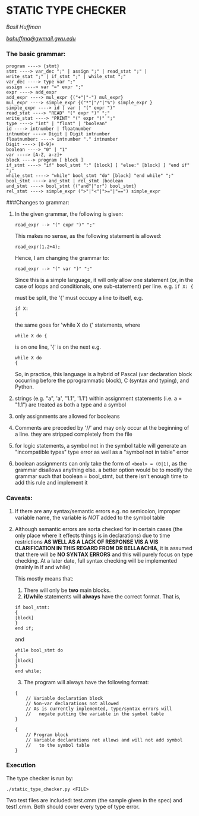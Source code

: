 # STATIC TYPE CHECKER


*Basil Huffman*

*bahuffma@gwmail.gwu.edu*

### The basic grammar:

```
program ----> {stmt}
stmt ----> var_dec ";" | assign ";" | read_stat ";" |
write_stat ";" | if_stmt ";" | while_stmt ";"
var_dec ----> type var ";"
assign ----> var "=" expr ";"
expr ----> add_expr
add_expr ----> mul_expr {("+"|"-") mul_expr}
mul_expr ----> simple_expr {("*"|"/"|"%") simple_expr }
simple_expr ----> id | var | "(" expr ")"
read_stat ----> "READ" "(" expr ")" ";"
write_stat ----> "PRINT" "(" expr ")" ";"
type ----> "int" | "float" | "boolean"
id ----> intnumber | floatnumber
intnumber ----> Digit | Digit intnumber
floatnumber: ----> intnumber "." intnumber
Digit ----> [0-9]+
boolean ----> "0" | "1"
var ----> [A-Z, a-z]+
block ----> program [ block ]
if_stmt ----> "if" bool_stmt ":" [block] [ "else:" [block] ] "end if" ";"
while_stmt ----> "while" bool_stmt "do" [block] "end while" ";"
bool_stmt ----> and_stmt | rel_stmt |boolean
and_stmt ----> bool_stmt {("and"|"or") bool_stmt}
rel_stmt ----> simple_expr (">"|"<"|">="|"==") simple_expr
```

 ###Changes to grammar:

 1. In the given grammar, the following is given:

    `read_expr --> "(" expr ")" ";"`

    This makes no sense, as the following statement is allowed:

    `read_expr(1.2+4);`

    Hence, I am changing the grammar to:

    `read_expr --> "(" var ")" ";"`

    Since this is a simple language, it will only allow one statement
    (or, in the case of loops and conditionals, one sub-statement) per
    line. e.g. 
    `if X: {` 
    
    must be split, the '{' must occupy a line to itself, e.g.
    ```
    if X:
    {
     ```
    the same goes for 'while X do {' statements, where 
    
    `while X do {` 
    
    is on one line, '{' is on the next e.g.

    ```
    while X do
    {
    ```

    So, in practice, this language is a hybrid of Pascal (var
    declaration block occurring before the pprogrammatic block), C
    (syntax and typing), and Python.

 2. strings (e.g. "a", 'a', "1.1", '1.1') within assignment statements (i.e. a = "1.1")
    are treated as both a type and a symbol

 3. only assignments are allowed for booleans

 4. Comments are preceded by '//' and may only occur at the beginning of a line. they are
    stripped completely from the file

 5. for logic statements, a symbol not in the symbol table will generate an "incompatible
    types" type error as well as a "symbol not in table" error

 6. boolean assignments can only take the form of `<bool> = (0|1)`, as the grammar disallows
    anything else. a better option would be to modify the grammar such that boolean = bool_stmt,
    but there isn't enough time to add this rule and implement it

 ### Caveats:

 1. If there are any syntax/semantic errors e.g. no semicolon, improper variable name, the variable
    is *NOT* added to the symbol table

 2. Although semantic errors are sorta checked for in certain cases (the only place where 
    it effects things is in declarations) due to time restrictions **AS WELL AS A 
    LACK OF RESPONSE VIS A VIS CLARIFICATION IN THIS REGARD FROM DR BELLAACHIA**, it is
    assumed that there will be **NO SYNTAX ERRORS** and this will purely focus on type 
    checking. At a later date, full syntax checking will be implemented (mainly in if and
    while)
    
    This mostly means that:
   
    1. There will only be **two** main blocks.
    2. **if/while** statements will **always** have the correct format. That is,
    
    ```
    if bool_stmt:
    {
    [block]
    }
    end if;
    ``` 
    
    and
    
    ```
    while bool_stmt do
    {
    [block]
    }
    end while;
    ```
    
    3. The program will always have the following format:
    
    ```
    {
        // Variable declaration block
        // Non-var declarations not allowed
        // As is currently implemented, type/syntax errors will
        //   negate putting the variable in the symbol table
    }
    
    {
        // Program block
        // Variable declarations not allows and will not add symbol
        //   to the symbol table
    }
    ```

### Execution

The type checker is run by:

`./static_type_checker.py <FILE>`

Two test files are included: test.cmm (the sample given in the spec) and test1.cmm. Both should cover
every type of type error.
